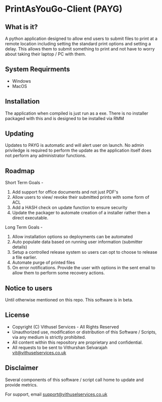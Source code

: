 # PrintAsYouGo-Client (PAYG)

## What is it? 

A python application designed to allow end users to submit files to print at a remote location including setting the standard print options and setting a delay. This allows them to submit something to print and not have to worry about taking their laptop / PC with them. 

## System Requirments
- Windows
- MacOS
## Installation
The application when compiled is just run as a exe. There is no installer packaged with this and is designed to be installed via RMM
   
## Updating

Updates to PAYG is automatic and will alert user on launch. No admin priviledge is required to perform the update as the application itself does not perform any administrator functions. 

## Roadmap
Short Term Goals - 
1. Add support for office documents and not just PDF's
2. Allow users to view/ revoke their submitted prints with some form of ACL
3. Add a HASH check on update function to ensure security
4. Update the packager to automate creation of a installer rather then a direct executable. 

Long Term Goals - 
1. Allow installation options so deployments can be automated
2. Auto populate data based on running user information (submitter details)
3. Setup a controlled release system so users can opt to choose to release a file earlier.
4. Automate purge of printed files
5. On error notifications. Provide the user with options in the sent email to allow them to perform some recovery actions.

## Notice to users
Until otherwise mentioned on this repo. This software is in beta. 

## License

* Copyright (C) Vithusel Services - All Rights Reserved
* Unauthorized use, modification or distribution of this Software / Scripts, via any medium is strictly prohibited. 
* All content within this repository are proprietary and confidential. 
* All requests to be sent to Vithurshan Selvarajah <vit@vithuselservices.co.uk>


## Disclaimer

Several components of this software / script call home to update and provide metrics.

For support, email support@vithuselservices.co.uk
